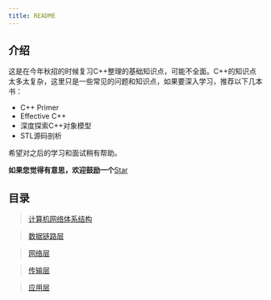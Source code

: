 ```yaml
---
title: README
---
```


## 介绍
这是在今年秋招的时候复习C++整理的基础知识点，可能不全面。C++的知识点太多太复杂，这里只是一些常见的问题和知识点，如果要深入学习，推荐以下几本书：
- C++ Primer
- Effective C++
- 深度探索C++对象模型
- STL源码剖析


希望对之后的学习和面试稍有帮助。

**如果您觉得有意思，欢迎鼓励一个**[Star](https://github.com/Hewie8023/HewieBlog)

## 目录

> [计算机网络体系结构](https://www.rxwcv.cn/network/net01.html)


> [数据链路层](https://www.rxwcv.cn/network/net02.html)

> [网络层](https://www.rxwcv.cn/network/net03.html)

> [传输层](https://www.rxwcv.cn/network/net04.html)

> [应用层](https://www.rxwcv.cn/network/net05.html)